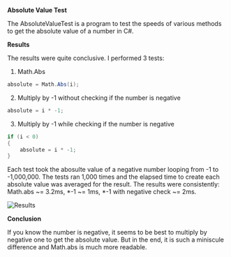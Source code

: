 **Absolute Value Test**

The AbsoluteValueTest is a program to test the speeds of various methods to get the absolute value of a number in C#.

**Results**

The results were quite conclusive. I performed 3 tests:

1. Math.Abs
   
```csharp
absolute = Math.Abs(i);
```

2. Multiply by -1 without checking if the number is negative
   
```csharp
absolute = i * -1;
```

3. Multiply by -1 while checking if the number is negative

```csharp
if (i < 0)
{
    absolute = i * -1;
}
```

Each test took the abosulte value of a negative number looping from -1 to -1,000,000. The tests ran 1,000 times and the elapsed time to create each absolute value was averaged for the result. The results were consistently: Math.abs ~= 3.2ms, *-1 ~= 1ms, *-1 with negative check ~= 2ms.

![Results](../master/media/absolutevaluetest.PNG)

**Conclusion**

If you know the number is negative, it seems to be best to multiply by negative one to get the absolute value. But in the end, it is such a miniscule difference and Math.abs is much more readable.
